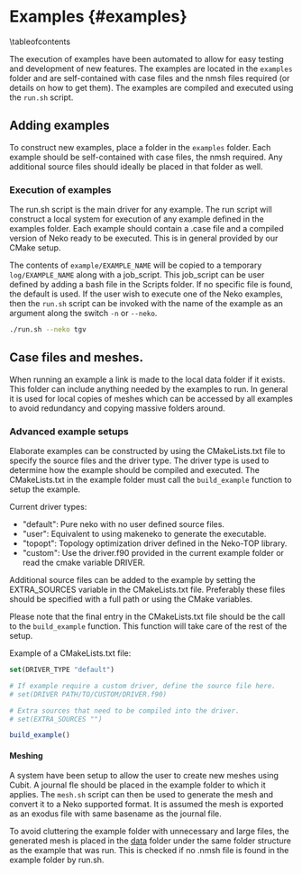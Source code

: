 # Examples {#examples}
\tableofcontents

The execution of examples have been automated to allow for easy testing and
development of new features. The examples are located in the `examples` folder
and are self-contained with case files and the nmsh files required (or details on
how to get them). The examples are compiled and executed using the `run.sh`
script.

## Adding examples

To construct new examples, place a folder in the `examples` folder. Each example
should be self-contained with case files, the nmsh required. Any additional
source files should ideally be placed in that folder as well.

### Execution of examples

The run.sh script is the main driver for any example. The run script will
construct a local system for execution of any example defined in the examples
folder. Each example should contain a .case file and a compiled version of Neko
ready to be executed. This is in general provided by our CMake setup.

The contents of `example/EXAMPLE_NAME` will be copied to a temporary
`log/EXAMPLE_NAME` along with a job_script. This job_script can be user defined
by
adding a bash file in the Scripts folder. If no specific file is found, the
default is used. If the user wish to execute one of the Neko examples, then the
`run.sh` script can be invoked with the name of the example as an argument along
the switch `-n` or `--neko`.

```sh
./run.sh --neko tgv
```

## Case files and meshes.

When running an example a link is made to the local data folder if it exists.
This folder can include anything needed by the examples to run. In general it is
used for local copies of meshes which can be accessed by all examples to avoid
redundancy and copying massive folders around.

### Advanced example setups

Elaborate examples can be constructed by using the CMakeLists.txt file to
specify the source files and the driver type. The driver type is used to
determine how the example should be compiled and executed. The CMakeLists.txt in
the example folder must call the `build_example` function to setup the example. 

Current driver types:

- "default": Pure neko with no user defined source files.
- "user":    Equivalent to using makeneko to generate the executable.
- "topopt":  Topology optimization driver defined in the Neko-TOP library.
- "custom":  Use the driver.f90 provided in the current example folder or read
             the cmake variable DRIVER.

Additional source files can be added to the example by setting the EXTRA_SOURCES
variable in the CMakeLists.txt file. Preferably these files should be specified
with a full path or using the CMake variables.

Please note that the final entry in the CMakeLists.txt file should be the
call to the `build_example` function. This function will take care of the
rest of the setup.

Example of a CMakeLists.txt file:

```cmake
set(DRIVER_TYPE "default")

# If example require a custom driver, define the source file here.
# set(DRIVER PATH/TO/CUSTOM/DRIVER.f90)

# Extra sources that need to be compiled into the driver.
# set(EXTRA_SOURCES "")

build_example()

```

#### Meshing

A system have been setup to allow the user to create new meshes using Cubit.
A journal fle should be placed in the example folder to which it applies. The
`mesh.sh` script can then be used to generate the mesh and convert it to a Neko
supported format. It is assumed the mesh is exported as an exodus file with same
basename as the journal file.

To avoid cluttering the example folder with unnecessary and large files, the
generated mesh is placed in the [data](data/) folder under the same
folder structure as the example that was run. This is checked if no .nmsh file
is found in the example folder by run.sh.

